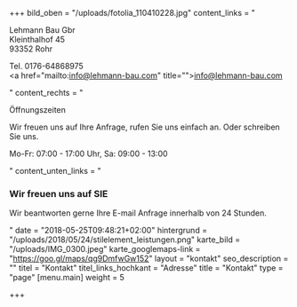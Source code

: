 +++
bild_oben = "/uploads/fotolia_110410228.jpg"
content_links = "<p>Lehmann Bau Gbr<br>Kleinthalhof 45 <br>93352 Rohr </p><p>Tel. 0176-64868975 <br><a href=\"mailto:info@lehmann-bau.com\" title=\"\">info@lehmann-bau.com</a></p>"
content_rechts = "<p>Öffnungszeiten</p><p>Wir freuen uns auf Ihre Anfrage, rufen Sie uns einfach an. Oder schreiben Sie uns. </p><p>Mo-Fr: 07:00 - 17:00 Uhr, Sa: 09:00 - 13:00</p>"
content_unten_links = "<h3>Wir freuen uns auf SIE</h3><p>Wir beantworten gerne Ihre E-mail Anfrage innerhalb von 24 Stunden.</p>"
date = "2018-05-25T09:48:21+02:00"
hintergrund = "/uploads/2018/05/24/stilelement_leistungen.png"
karte_bild = "/uploads/IMG_0300.jpeg"
karte_googlemaps-link = "https://goo.gl/maps/qg9DmfwGw152"
layout = "kontakt"
seo_description = ""
titel = "Kontakt"
titel_links_hochkant = "Adresse"
title = "Kontakt"
type = "page"
[menu.main]
weight = 5

+++
